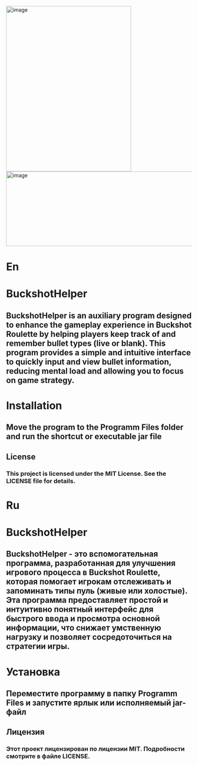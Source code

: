 <img width="339" height="448" alt="image" src="https://github.com/user-attachments/assets/caf81e10-b767-4e07-b24c-984f70e9ae39" /> <img width="533" height="202" alt="image" src="https://github.com/user-attachments/assets/14d82d6f-fb24-4663-a429-b0a2b4d259b5" />


# En
# BuckshotHelper
## BuckshotHelper is an auxiliary program designed to enhance the gameplay experience in Buckshot Roulette by helping players keep track of and remember bullet types (live or blank). This program provides a simple and intuitive interface to quickly input and view bullet information, reducing mental load and allowing you to focus on game strategy.

# Installation
## Move the program to the Programm Files folder and run the shortcut or executable jar file

## License
### This project is licensed under the MIT License. See the LICENSE file for details.

# Ru
# BuckshotHelper
## BuckshotHelper - это вспомогательная программа, разработанная для улучшения игрового процесса в Buckshot Roulette, которая помогает игрокам отслеживать и запоминать типы пуль (живые или холостые). Эта программа предоставляет простой и интуитивно понятный интерфейс для быстрого ввода и просмотра основной информации, что снижает умственную нагрузку и позволяет сосредоточиться на стратегии игры.

# Установка
## Переместите программу в папку Programm Files и запустите ярлык или исполняемый jar-файл

## Лицензия
### Этот проект лицензирован по лицензии MIT. Подробности смотрите в файле LICENSE.

